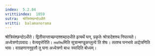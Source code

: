```yaml
---
index:  5.2.84
vrittiindex:  1859
sutra:  श्रोत्रियंश्छन्दोऽधीते
vritti:  balamanorama 
---
```


श्रोत्रियंश्छन्दोऽधीते। द्वितीयान्ताच्छन्दश्शब्दादधीते इत्यर्थे घन्, प्रकृतेः श्रोत्रादेशश्च निपात्यते। अध्येत्रणोऽपवादः। वेत्यवृत्तेरिति। `तावतिथ`मिति सूत्रान्मण्डूकप्लुत्ये`ति शेषः। ततश्च घनभावे अद्येत्रणिति भावः। वाग्रहणाननुवृत्तौ तु घना अध्येत्रणो बाधः स्यादिति बोध्यम्। 


